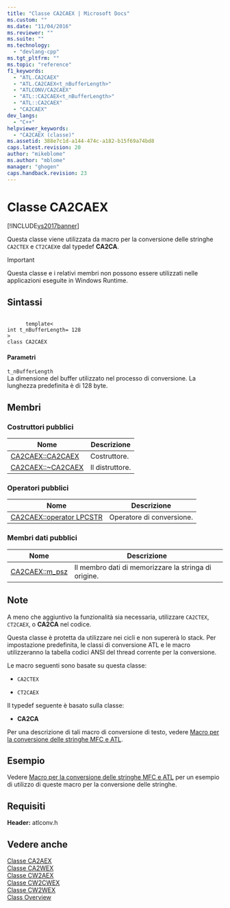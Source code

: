 ```yaml
---
title: "Classe CA2CAEX | Microsoft Docs"
ms.custom: ""
ms.date: "11/04/2016"
ms.reviewer: ""
ms.suite: ""
ms.technology: 
  - "devlang-cpp"
ms.tgt_pltfrm: ""
ms.topic: "reference"
f1_keywords: 
  - "ATL.CA2CAEX"
  - "ATL.CA2CAEX<t_nBufferLength>"
  - "ATLCONV/CA2CAEX"
  - "ATL::CA2CAEX<t_nBufferLength>"
  - "ATL::CA2CAEX"
  - "CA2CAEX"
dev_langs: 
  - "C++"
helpviewer_keywords: 
  - "CA2CAEX (classe)"
ms.assetid: 388e7c1d-a144-474c-a182-b15f69a74bd8
caps.latest.revision: 20
author: "mikeblome"
ms.author: "mblome"
manager: "ghogen"
caps.handback.revision: 23
---
```

# Classe CA2CAEX
[!INCLUDE[vs2017banner](../../assembler/inline/includes/vs2017banner.md)]

Questa classe viene utilizzata da macro per la conversione delle stringhe `CA2CTEX` e `CT2CAEX`e dal typedef **CA2CA**.  
  
> [!IMPORTANT]
>  Questa classe e i relativi membri non possono essere utilizzati nelle applicazioni eseguite in Windows Runtime.  
  
## Sintassi  
  
```  
  
      template<  
int t_nBufferLength= 128  
>  
class CA2CAEX  
```  
  
#### Parametri  
 `t_nBufferLength`  
 La dimensione del buffer utilizzato nel processo di conversione.  La lunghezza predefinita è di 128 byte.  
  
## Membri  
  
### Costruttori pubblici  
  
|Nome|Descrizione|  
|----------|-----------------|  
|[CA2CAEX::CA2CAEX](../Topic/CA2CAEX::CA2CAEX.md)|Costruttore.|  
|[CA2CAEX::~CA2CAEX](../Topic/CA2CAEX::~CA2CAEX.md)|Il distruttore.|  
  
### Operatori pubblici  
  
|Nome|Descrizione|  
|----------|-----------------|  
|[CA2CAEX::operator LPCSTR](../Topic/CA2CAEX::operator%20LPCSTR.md)|Operatore di conversione.|  
  
### Membri dati pubblici  
  
|Nome|Descrizione|  
|----------|-----------------|  
|[CA2CAEX::m\_psz](../Topic/CA2CAEX::m_psz.md)|Il membro dati di memorizzare la stringa di origine.|  
  
## Note  
 A meno che aggiuntivo la funzionalità sia necessaria, utilizzare `CA2CTEX`, `CT2CAEX`, o **CA2CA** nel codice.  
  
 Questa classe è protetta da utilizzare nei cicli e non supererà lo stack.  Per impostazione predefinita, le classi di conversione ATL e le macro utilizzeranno la tabella codici ANSI del thread corrente per la conversione.  
  
 Le macro seguenti sono basate su questa classe:  
  
-   `CA2CTEX`  
  
-   `CT2CAEX`  
  
 Il typedef seguente è basato sulla classe:  
  
-   **CA2CA**  
  
 Per una descrizione di tali macro di conversione di testo, vedere [Macro per la conversione delle stringhe MFC e ATL](../Topic/ATL%20and%20MFC%20String%20Conversion%20Macros.md).  
  
## Esempio  
 Vedere [Macro per la conversione delle stringhe MFC e ATL](../Topic/ATL%20and%20MFC%20String%20Conversion%20Macros.md) per un esempio di utilizzo di queste macro per la conversione delle stringhe.  
  
## Requisiti  
 **Header:** atlconv.h  
  
## Vedere anche  
 [Classe CA2AEX](../../atl/reference/ca2aex-class.md)   
 [Classe CA2WEX](../../atl/reference/ca2wex-class.md)   
 [Classe CW2AEX](../../atl/reference/cw2aex-class.md)   
 [Classe CW2CWEX](../../atl/reference/cw2cwex-class.md)   
 [Classe CW2WEX](../../atl/reference/cw2wex-class.md)   
 [Class Overview](../../atl/atl-class-overview.md)